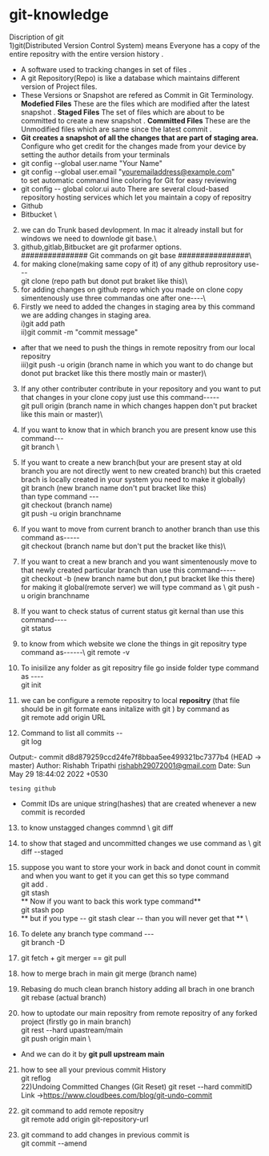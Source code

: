 # git-knowledge
Discription of git\
1)git(Distributed Version Control System)  means Everyone has a copy of the entire repositry with the entire version history .
- A software used to tracking changes in set of files .
- A git Repository(Repo) is like a database which maintains different version of Project files.
- These Versions or Snapshot are refered as Commit in Git Terminology.
**Modefied Files** These are the files which are modified after the latest snapshot .
**Staged Files** The set of files which are about to be committed to create a new snapshot .
**Committed Files** These are the Unmodified files which are same since the latest commit .
 - **Git creates a snapshot of all the changes that are part of staging area.**
Configure who get credit for the changes made from your device by setting the author details from your terminals
- git config --global user.name "Your Name" 
- git config --global user.email "youremailaddress@example.com" \
to set automatic command line coloring for Git for easy reviewing 
- git config -- global color.ui auto
There are several cloud-based repository hosting services which let you maintain a copy of repositry
- Github
- Bitbucket \
2) we can do Trunk based devlopment. In mac it already install but for windows we need to downlode git base.\
3) github,gitlab,Bitbucket are git profarmer options. \
###############  Git commands on git base ################\
1) for making clone(making same copy of it) of any github reprository use---\
git clone (repo path but donot put braket like this)\
2) for adding changes on github repro which you made on clone copy simentenously use three commandas one after one----\
3) Firstly we need to added the changes in staging area by this command we are adding changes in staging area. \
i)git add path\
ii)git commit -m "commit message"
- after that we need to push the things in remote repositry from our local repositry \
iii)git push -u origin (branch name in which you want to do change but donot put bracket like this there mostly main or master)\
3) If any other contributer contribute in your repository and you want to put that changes in your clone copy just use this command-----\
git pull origin (branch name in which changes happen don't put bracket like this main or master)\
4) If you want to know that in which branch you are present know use this command---\
git branch \

5) If you want to create a new branch(but your are present stay at old branch you are not directly went to new created branch) but this craeted brach is locally created in your system you need to make it globally) \
git branch (new branch name don't put bracket like this)\
than type command --- \
git checkout (branch name) \
git push -u origin branchname

6) If you want to move from current branch to another branch than use this command as-----\
git checkout (branch name but don't put the bracket like this)\
7) If you want to creat a new branch and you want simentenously move to that newly created particular branch than use this command-----\
git checkout -b (new branch name but don,t put bracket like this there)\
for making it global(remote server) we will type command as \ 
git push -u origin branchname 

8) If you want to check status of current status  git kernal than use this command---- \
git status
9) to know from which website we clone the things in git repositry type command as------\ 
git remote -v
10) To inisilize any folder as git repositry file go inside folder type command as ----\
git init
11) we can be configure a remote repositry to local **repositry** (that file should be in git formate eans initalize with git )  by command as \
git remote add origin URL
12) Command to list all commits --\
 git log 
 
Output:- 
commit d8d879259ccd24fe7f8bbaa5ee499321bc7377b4 (HEAD -> master)
Author: Rishabh Tripathi <rishabh29072001@gmail.com>
Date:   Sun May 29 18:44:02 2022 +0530

    tesing github
- Commit IDs are  unique string(hashes) that are created whenever a new commit is recorded 
13) to know unstagged changes commnd \ 
git diff 

14) to show that staged and uncommitted changes we use command as \ 
git diff --staged

15) suppose you want to store your work in back and donot count in commit and when you want to get it you can get this so type command \
git add . \
git stash \
** Now if you want to back this work type command** \
git stash pop \
** but if you type -- git stash clear -- than you will never get that ** \
16) To delete any branch type command --- \
git branch -D <branch name> 
17) git fetch + git merger == git pull
 
 18) how to merge brach in main
 git merge (branch name)
 
 19) Rebasing do much clean  branch history adding all brach in one branch \
 git rebase (actual branch)
 
 20) how to uptodate our main repositry from remote repositry of any forked project (firstly go in main branch) \
 git rest --hard upastream/main \
 git push origin main \
 
 - And we can do it by **git pull upstream main**
 
21) how to see all your previous commit History \
 git reflog \
22)Undoing Committed Changes (Git Reset)
 git reset --hard commitID \
 Link ->https://www.cloudbees.com/blog/git-undo-commit
 
23) git command to add remote repositry \
 git remote add origin git-repository-url
24) git command to add changes in previous commit is  \
  git commit --amend
